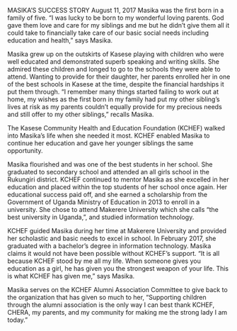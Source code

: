 MASIKA’S SUCCESS STORY
August 11, 2017
Masika was the first born in a family of five. “I was lucky to be born to my wonderful loving parents. God gave them love and care for my siblings and me but he didn’t give them all it could take to financially take care of our basic social needs including education and health,” says Masika.

Masika grew up on the outskirts of Kasese playing with children who were well educated and demonstrated superb speaking and writing skills. She admired these children and longed to go to the schools they were able to attend. Wanting to provide for their daughter, her parents enrolled her in one of the best schools in Kasese at the time, despite the financial hardships it put them through. “I remember many things started failing to work out at home, my wishes as the first born in my family had put my other sibling’s lives at risk as my parents couldn’t equally provide for my precious needs and still offer to my other siblings,” recalls Masika.

The Kasese Community Health and Education Foundation (KCHEF) walked into Masika’s life when she needed it most. KCHEF enabled Masika to continue her education and gave her younger siblings the same opportunity.

Masika flourished and was one of the best students in her school. She graduated to secondary school and attended an all girls school in the Rukungiri district. KCHEF continued to mentor Masika as she excelled in her education and placed within the top students of her school once again. Her educational success paid off, and she earned a scholarship from the Government of Uganda Ministry of Education in 2013 to enroll in a university. She chose to attend Makerere University which she calls “the best university in Uganda,”, and studied information technology.

KCHEF guided Masika during her time at Makerere University and provided her scholastic and basic needs to excel in school. In February 2017, she graduated with a bachelor’s degree in information technology. Masika claims it would not have been possible without KCHEF’s support. “It is all because KCHEF stood by me all my life. When someone gives you education as a girl, he has given you the strongest weapon of your life. This is what KCHEF has given me,” says Masika.

Masika serves on the KCHEF Alumni Association Committee to give back to the organization that has given so much to her, “Supporting children through the alumni association is the only way I can best thank KCHEF, CHERA, my parents, and my community for making me the strong lady I am today.”

